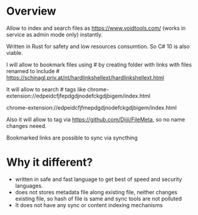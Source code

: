 # Overview

Allow to index and search files as https://www.voidtools.com/ (works in service as admin mode only) instantly.

Written in Rust for safety and low resources consumtion. So C# 10 is also viable.

I will allow to bookmark files using # by creating folder with links with files renamed to include #
https://schinagl.priv.at/nt/hardlinkshellext/hardlinkshellext.html

It will allow to search # tags like chrome-extension://edpeidcfjfepdgdjnodefckgdjbigem/index.html

chrome-extension://edpeidcfjfmepdgdjnodefckgdjbigem/index.html

Also it will allow to tag via https://github.com/Dijji/FileMeta, so no name changes neeed.

Bookmarked links are possible to sync via syncthing

# Why it different?

- written in safe and fast language to get best of speed and security languages.
- does not stores metadata file along existing file, neither changes existing file, so hash of file is same and sync tools are not polluted
- It does not have any sync or content indexing mechanisms
